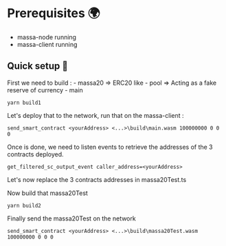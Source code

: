 # Prerequisites 🌍

- massa-node running
- massa-client running

## Quick setup 🧰

First we need to build :
    - massa20 => ERC20 like
    - pool    => Acting as a fake reserve of currency
    - main

```shell
yarn build1
```

Let's deploy that to the network, run that on the massa-client : 

```shell
send_smart_contract <yourAddress> <...>\build\main.wasm 100000000 0 0 0
```

Once is done, we need to listen events to retrieve the addresses of the 3 contracts deployed.

```shell
get_filtered_sc_output_event caller_address=<yourAddress>
```

Let's now replace the 3 contracts addresses in massa20Test.ts

Now build that massa20Test 

```shell
yarn build2
```

Finally send the massa20Test on the network 

```shell
send_smart_contract <yourAddress> <...>\build\massa20Test.wasm 100000000 0 0 0
```



